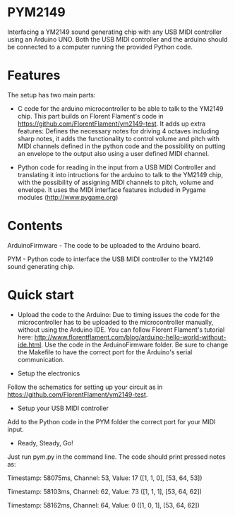 # PYM2149
Interfacing a YM2149 sound generating chip with any USB MIDI controller using an Arduino UNO. Both the USB MIDI controller and the arduino should be connected to a computer running the provided Python code. 

# Features


The setup has two main parts: 

* C code for the arduino microcontroller to be able to talk to the YM2149 chip. This part builds on Florent Flament's code in https://github.com/FlorentFlament/ym2149-test. It adds up extra features: Defines the necessary notes for driving 4 octaves including sharp notes, it adds the functionality to control volume and pitch with MIDI channels defined in the python code and the possibility on putting an envelope to the output also using a user defined MIDI channel. 

* Python code for reading in the input from a USB MIDI Controller and translating it into intructions for the arduino to talk to the YM2149 chip, with the possibility of assigning MIDI channels to pitch, volume and envelope. It uses the MIDI interface features included in Pygame modules (http://www.pygame.org)

# Contents

ArduinoFirmware - The code to be uploaded to the Arduino board.

PYM - Python code to interface the USB MIDI controller to the YM2149 sound generating chip.

# Quick start

* Upload the code to the Arduino: 
Due to timing issues the code for the microcontroller has to be uploaded to the microcontroller manually, without using the Arduino IDE. You can follow Florent Flament's tutorial here: http://www.florentflament.com/blog/arduino-hello-world-without-ide.html. Use the code in the ArduinoFirmware folder. Be sure to change the Makefile to have the correct port for the Arduino's serial communication.

* Setup the electronics 

Follow the schematics for setting up your circuit as in https://github.com/FlorentFlament/ym2149-test. 

* Setup your USB MIDI controller

Add to the Python code in the PYM folder the correct port for your MIDI input. 

* Ready, Steady, Go! 

Just run pym.py in the command line. The code should print pressed notes as: 

Timestamp: 58075ms, Channel: 53, Value: 17
([1, 1, 0], [53, 64, 53])

Timestamp: 58103ms, Channel: 62, Value: 73
([1, 1, 1], [53, 64, 62])

Timestamp: 58162ms, Channel: 64, Value: 0
([1, 0, 1], [53, 64, 62])




